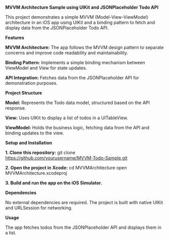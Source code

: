 **MVVM Architecture Sample using UIKit and JSONPlaceholder Todo API**

This project demonstrates a simple MVVM (Model-View-ViewModel) architecture in an iOS app using UIKit and a binding pattern to fetch and display data from the JSONPlaceholder Todo API.

**Features**

**MVVM Architecture:** The app follows the MVVM design pattern to separate concerns and improve code readability and maintainability.

**Binding Pattern:** Implements a simple binding mechanism between ViewModel and View for state updates.

**API Integration:** Fetches data from the JSONPlaceholder API for demonstration purposes.

**Project Structure**

**Model:** Represents the Todo data model, structured based on the API response.

**View:** Uses UIKit to display a list of todos in a UITableView.

**ViewModel:** Holds the business logic, fetching data from the API and binding updates to the view.

**Setup and Installation**

**1. Clone this repository:**
git clone https://github.com/yourusername/MVVM-Todo-Sample.git

**2. Open the project in Xcode:**
cd MVVMArchitecture
open MVVMArchitecture.xcodeproj

**3. Build and run the app on the iOS Simulator.**

**Dependencies**

No external dependencies are required. The project is built with native UIKit and URLSession for networking.

**Usage**

The app fetches todos from the JSONPlaceholder API and displays them in a list.


